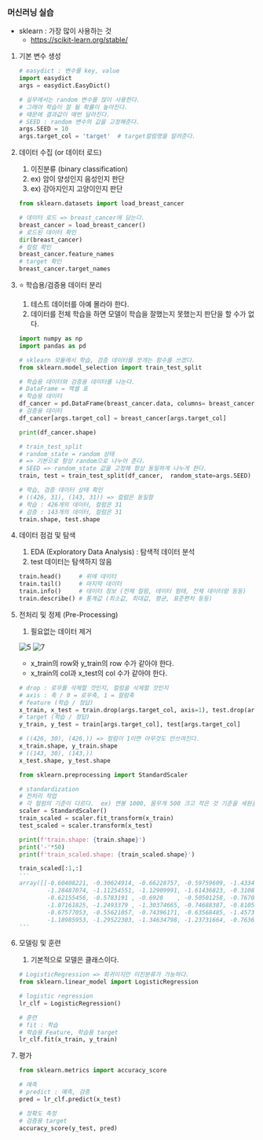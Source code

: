 ### 머신러닝 실습

- sklearn : 가장 많이 사용하는 것
    - https://scikit-learn.org/stable/
1. 기본 변수 생성
    
    ```python
    # easydict : 변수를 key, value
    import easydict
    args = easydict.EasyDict()
    
    # 실무에서는 random 변수를 많이 사용한다.
    # 그래야 학습이 잘 될 확률이 높아진다.
    # 떄문에 결과값이 매번 달라진다.
    # SEED : random 변수의 값을 고정해준다.
    args.SEED = 10
    args.target_col = 'target'  # target컬럼명을 알려준다.
    ```
    
2. 데이터 수집 (or 데이터 로드)
    1. 이진분류 (binary classification)
    2. ex) 암이 양성인지 음성인지 판단
    3. ex) 강아지인지 고양이인지 판단
    
    ```python
    from sklearn.datasets import load_breast_cancer
    
    # 데이터 로드 => breast_cancer에 담는다.
    breast_cancer = load_breast_cancer()
    # 로드된 데이터 확인
    dir(breast_cancer)
    # 컬럼 확인
    breast_cancer.feature_names
    # target 확인
    breast_cancer.target_names
    ```
    
3. ⭐ 학습용/검증용 데이터 분리
   1. 테스트 데이터를 아예 몰라야 한다.
   2. 데이터를 전체 학습을 하면 모델이 학습을 잘했는지 못했는지 판단을 할 수가 없다.
    
    ```python
    import numpy as np
    import pandas as pd
    
    # sklearn 모듈에서 학습, 검증 데이터를 쪼개는 함수를 쓰겠다.
    from sklearn.model_selection import train_test_split
    
    # 학습용 데이터와 검증용 데이터를 나눈다.
    # DataFrame = 엑셀 표
    # 학습용 데이터
    df_cancer = pd.DataFrame(breast_cancer.data, columns= breast_cancer.feature_names)
    # 검증용 데이터
    df_cancer[args.target_col] = breast_cancer[args.target_col]
    
    print(df_cancer.shape)
    
    # train_test_split
    # random_state = random 상태
    # => 기본으로 항상 random으로 나누어 준다.
    # SEED => random_state 값을 고정해 항상 동일하게 나누게 한다.
    train, test = train_test_split(df_cancer,  random_state=args.SEED)
    
    # 학습, 검증 데이터 상태 확인
    # ((426, 31), (143, 31)) => 컬럼은 동일함
    # 학습 : 426개의 데이터, 컬럼은 31
    # 검증 : 143개의 데이터, 컬럼은 31
    train.shape, test.shape
    ```
    
5. 데이터 점검 및 탐색
    1. EDA (Exploratory Data Analysis) : 탐색적 데이터 분석
    2. test 데이터는 탐색하지 않음
    
    ```python
    train.head()     # 위에 데이터
    train.tail()     # 마지막 데이터
    train.info()     # 데이터 정보 (전체 컬럼, 데이터 형태, 전체 데이터량 등등)
    train.describe() # 통계값 (최소값, 최대값, 평균, 표준편차 등등)
    ```
    
6. 전처리 및 정제  (Pre-Processing)
    1. 필요없는 데이터 제거
    
    ![5](https://github.com/DaSeul-Seo/Playdata_Study/assets/67898022/952ac4f1-6a84-48e6-b295-bd93a07311c5)
    ![7](https://github.com/DaSeul-Seo/Playdata_Study/assets/67898022/c95676ec-dcc6-4bf7-9c95-47b93911c1a1)

    - x_train의 row와 y_train의 row 수가 같아야 한다.
    - x_train의 col과 x_test의 col 수가 같아야 한다.

    ```python
    # drop : 로우를 삭제할 것인지, 컬럼을 삭제할 것인지
    # axis : 축 / 0 = 로우축, 1 = 컬럼축
    # feature (학습 / 정답)
    x_train, x_test = train.drop(args.target_col, axis=1), test.drop(args.target_col, axis=1)
    # target (학습 / 정답)
    y_train, y_test = train[args.target_col], test[args.target_col]
    
    # ((426, 30), (426,)) => 컬럼이 1이면 아무것도 안쓰여진다.
    x_train.shape, y_train.shape
    # ((143, 30), (143,))
    x_test.shape, y_test.shape
    ```
    ```python
    from sklearn.preprocessing import StandardScaler
    
    # standardization
    # 전처리 작업
    # 각 컬럼의 기준이 다르다.  ex) 연봉 1000, 몸무게 500 크고 작은 것 기준을 세원준다.
    scaler = StandardScaler()
    train_scaled = scaler.fit_transform(x_train)
    test_scaled = scaler.transform(x_test)
    
    print(f'train.shape: {train.shape}')
    print('-'*50)
    print(f'train_scaled.shape: {train_scaled.shape}')
    
    train_scaled[:1,:]
    '''
    array([[-0.60408221, -0.30624914, -0.66228757, -0.59759609, -1.43340425,
            -1.28487074, -1.11254551, -1.12909991, -1.61436823, -0.31081757,
            -0.62155456, -0.5783191 , -0.6928    , -0.50501258, -0.76703944,
            -1.07161825, -1.2493379 , -1.30374665, -0.74688387, -0.81051627,
            -0.67577053, -0.55621057, -0.74396171, -0.63568485, -1.45739321,
            -1.18985953, -1.29522303, -1.34634798, -1.23731664, -0.76362748]])
    '''
    ```
    
5. 모델링 및 훈련
    1. 기본적으로 모델은 클래스이다.
    
    ```python
    # LogisticRegression => 회귀이지만 이진분류가 가능하다.
    from sklearn.linear_model import LogisticRegression
    
    # logistic regression
    lr_clf = LogisticRegression()
    
    # 훈련
    # fit : 학습
    # 학습용 Feature, 학습용 target
    lr_clf.fit(x_train, y_train)
    ```
    
6. 평가
    
    ```python
    from sklearn.metrics import accuracy_score
    
    # 예측
    # predict : 예측, 검증
    pred = lr_clf.predict(x_test)
    
    # 정확도 측정
    # 검증용 target
    accuracy_score(y_test, pred)
    ```
